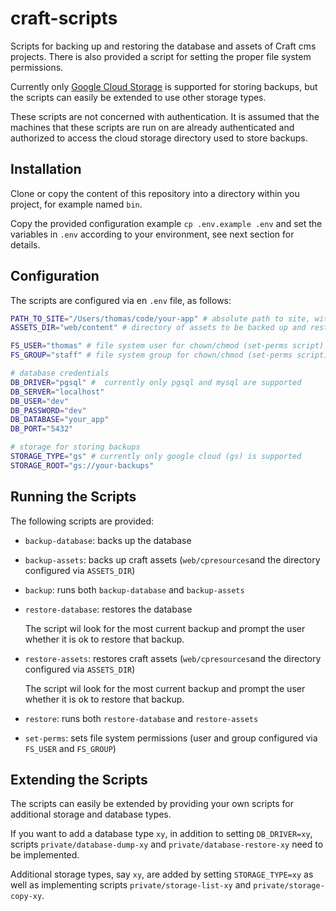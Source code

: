 # craft-scripts

Scripts for backing up and restoring the database and assets of Craft cms projects. There is also provided a script for setting the proper file system permissions.

Currently only [Google Cloud Storage](https://cloud.google.com/storage) is supported for storing backups, but the scripts can easily be extended to use other storage types.

These scripts are not concerned with authentication. It is assumed that the machines that these scripts are run on are already authenticated and authorized to access the cloud storage directory used to store backups.

## Installation

Clone or copy the content of this repository into a directory within you project, for example named `bin`.

Copy the provided configuration example `cp .env.example .env` and set the variables in `.env` according to your environment, see next section for details.

## Configuration

The scripts are configured via en `.env` file, as follows:

```bash
PATH_TO_SITE="/Users/thomas/code/your-app" # absolute path to site, without trailing slash
ASSETS_DIR="web/content" # directory of assets to be backed up and restored

FS_USER="thomas" # file system user for chown/chmod (set-perms script)
FS_GROUP="staff" # file system group for chown/chmod (set-perms script)

# database credentials
DB_DRIVER="pgsql" #  currently only pgsql and mysql are supported
DB_SERVER="localhost"
DB_USER="dev"
DB_PASSWORD="dev"
DB_DATABASE="your_app"
DB_PORT="5432"

# storage for storing backups
STORAGE_TYPE="gs" # currently only google cloud (gs) is supported
STORAGE_ROOT="gs://your-backups"
```

## Running the Scripts

The following scripts are provided:

- `backup-database`: backs up the database

- `backup-assets`: backs up craft assets (`web/cpresources`and the directory configured via `ASSETS_DIR`)

- `backup`: runs both `backup-database` and `backup-assets`

- `restore-database`: restores the database

    The script wil look for the most current backup and prompt the user whether it is ok to restore that backup.

- `restore-assets`: restores craft assets (`web/cpresources`and the directory configured via `ASSETS_DIR`)

    The script wil look for the most current backup and prompt the user whether it is ok to restore that backup.

- `restore`: runs both `restore-database` and `restore-assets`

- `set-perms`: sets file system permissions (user and group configured via `FS_USER` and `FS_GROUP`)

## Extending the Scripts

The scripts can easily be extended by providing your own scripts for additional storage and database types.

If you want to add a database type `xy`, in addition to setting `DB_DRIVER=xy`, scripts `private/database-dump-xy` and `private/database-restore-xy` need to be implemented.

Additional storage types, say `xy`, are added by setting `STORAGE_TYPE=xy` as well as implementing scripts `private/storage-list-xy` and `private/storage-copy-xy`.
